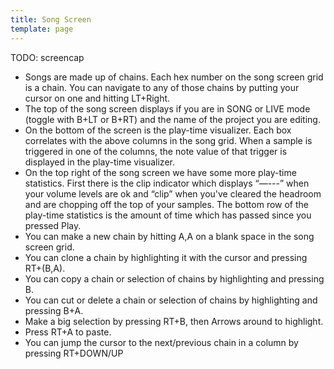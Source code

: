 ```yaml
---
title: Song Screen
template: page
---
```


TODO: screencap

- Songs are made up of chains. Each hex number on the song screen grid is a chain. You can navigate to any of those chains by putting your cursor on one and hitting LT+Right.
- The top of the song screen displays if you are in SONG or LIVE mode (toggle with B+LT or B+RT) and the name of the project you are editing.
- On the bottom of the screen is the play-time visualizer. Each box correlates with the above columns in the song grid. When a sample is triggered in one of the columns, the note value of that trigger is displayed in the play-time visualizer.
- On the top right of the song screen we have some more play-time statistics. First there is the clip indicator which displays “—---” when your volume levels are ok and “clip” when you've cleared the headroom and are chopping off the top of your samples. The bottom row of the play-time statistics is the amount of time which has passed since you pressed Play.
- You can make a new chain by hitting A,A on a blank space in the song screen grid.
- You can clone a chain by highlighting it with the cursor and pressing RT+(B,A).
- You can copy a chain or selection of chains by highlighting and pressing B.
- You can cut or delete a chain or selection of chains by highlighting and pressing B+A.
- Make a big selection by pressing RT+B, then Arrows around to highlight.
- Press RT+A to paste.
- You can jump the cursor to the next/previous chain in a column by pressing RT+DOWN/UP